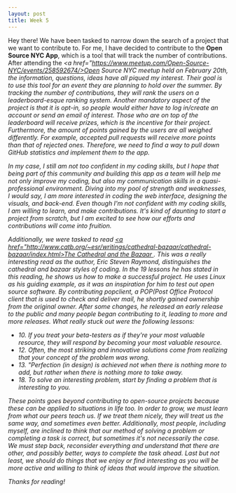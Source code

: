```yaml
---
layout: post
title: Week 5
---
```


Hey there! We have been tasked to narrow down the search of a project that we want to contribute to. For me, I have decided to contribute to
the <strong>Open Source NYC App</strong>, which is a tool that will track the number of contributions. After attending the
<em><a href="https://www.meetup.com/Open-Source-NYC/events/258592674/>Open Source NYC meetup</a><em> held on February 20th, the information,
questions, ideas have all piqued my interest. Their goal is to use this tool for an event they are planning to hold over the summer. By tracking
the number of contributions, they will rank the users on a leaderboard-esque ranking system. Another mandatory aspect of the project is that
it is opt-in, so people would either have to log in/create an account or send an email of interest. Those who are on top of the leaderboard will
receive prizes, which is the incentive for their project. Furthermore, the amount of points gained by the users are all weighed differently. For
example, accepted pull requests will receive more points than that of rejected ones. Therefore, we need to find a way to pull down GitHub statistics
and implement them to the app.

In my case, I still am not too confident in my coding skills, but I hope that being part of this community and building this app as a team will help
me not only improve my coding, but also my communication skills in a quasi-professional environment. Diving into my pool of strength and weaknesses,
I would say, I am more interested in coding the web interface, designing the visuals, and back-end. Even though I'm not confident with my coding skills,
I am willing to learn, and make contributions. It's kind of daunting to start a project from scratch, but I am excited to see how our efforts and
contributions will come into fruition.

Additionally, we were tasked to read <u><a href="http://www.catb.org/~esr/writings/cathedral-bazaar/cathedral-bazaar/index.html>The Cathedral and the Bazaar
</a></u>. This was a really interesting read as the author, Eric Steven Raymond, distinguishes the cathedral and bazaar styles of coding. In the 19 lessons he
has stated in this reading, he shows us how to make a successful project. He uses Linux as his guiding example, as it was an inspiration for him to test out
open source software. By contributing popclient, a POP(<em>Post Office Protocol</em> client that is used to check and deliver mail, he shortly gained ownership 
from the original owner. After some changes, he released an early release to the public and many people began contributing to it, leading to more and more
releases. What really stuck out were the following lessons:

<ul>
	<li>10. If you treat your beta-testers as if they're your most valuable resource, they will respond by becoming your most valuable resource.</li>
	<li>12. Often, the most striking and innovative solutions come from realizing that your concept of the problem was wrong.</li>
	<li>13. "Perfection (in design) is achieved not when there is nothing more to add, but rather when there is nothing more to take away.</li>
	<li>18. To solve an interesting problem, start by finding a problem that is interesting to you.</li>
</ul>

These points goes beyond contributing to open-source projects because these can be applied to situations in life too. In order to grow, we must learn from what our
peers teach us. If we treat them nicely, they will treat us the same way, and sometimes even better. Additionally, most people, including myself, are inclined to
think that our method of solving a problem or completing a task is correct, but sometimes it's not necessarily the case. We must step back, reconsider everything and
understand that there are other, and possibly better, ways to complete the task ahead. Last but not least, we should do things that we enjoy or find interesting as
you will be more active and willing to think of ideas that would improve the situation.

Thanks for reading!